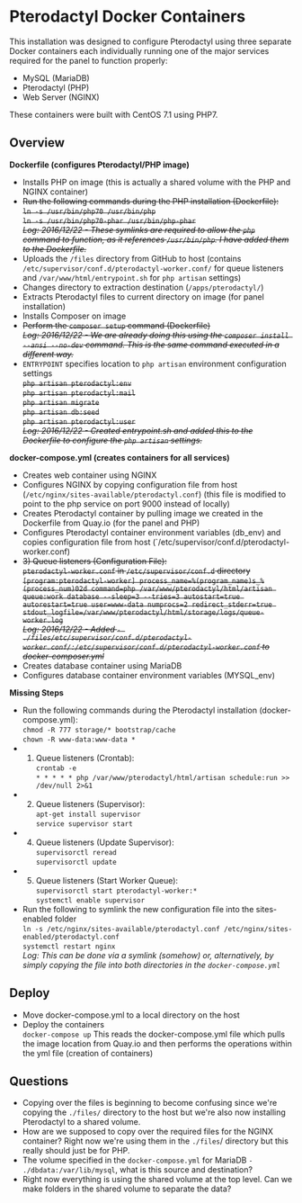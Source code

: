 # Pterodactyl Docker Containers
This installation was designed to configure Pterodactyl using three separate Docker containers each individually running one of the major services required for the panel to function properly:

- MySQL (MariaDB)  
- Pterodactyl (PHP)  
- Web Server (NGINX)

These containers were built with CentOS 7.1 using PHP7.

## Overview

**Dockerfile (configures Pterodactyl/PHP image)**
- Installs PHP on image (this is actually a shared volume with the PHP and NGINX container)
- ~~Run the following commands during the PHP installation (Dockerfile):~~  
~~`ln -s /usr/bin/php70 /usr/bin/php`  
`ln -s /usr/bin/php70-phar /usr/bin/php-phar`  
*Log: 2016/12/22 - These symlinks are required to allow the `php` command to function, as it references `/usr/bin/php`. I have added them to the Dockerfile.*~~  
- Uploads the `/files` directory from GitHub to host (contains `/etc/supervisor/conf.d/pterodactyl-worker.conf/` for queue listeners and `/var/www/html/entrypoint.sh` for `php artisan` settings)
- Changes directory to extraction destination (`/apps/pterodactyl/`)
- Extracts Pterodactyl files to current directory on image (for panel installation)
- Installs Composer on image
- ~~Perform the `composer setup` command (Dockerfile)  
*Log: 2016/12/22 - We are already doing this using the `composer install --ansi --no-dev` command. This is the same command executed in a different way.*~~  
- `ENTRYPOINT` specifies location to `php artisan` environment configuration settings  
~~`php artisan pterodactyl:env`  
`php artisan pterodactyl:mail`  
`php artisan migrate`  
`php artisan db:seed`  
`php artisan pterodactyl:user`  
*Log: 2016/12/22 - Created entrypoint.sh and added this to the Dockerfile to configure the `php artisan` settings.*~~  

**docker-compose.yml (creates containers for all services)**
- Creates web container using NGINX
- Configures NGINX by copying configuration file from host (`/etc/nginx/sites-available/pterodactyl.conf`) (this file is modified to point to the php service on port 9000 instead of locally)
- Creates Pterodactyl container by pulling image we created in the Dockerfile from Quay.io (for the panel and PHP)
- Configures Pterodactyl container environment variables (db_env) and copies configuration file from host (`/etc/supervisor/conf.d/pterodactyl-worker.conf)
- ~~3) Queue listeners (Configuration File):  
`pterodactyl-worker.conf` in `/etc/supervisor/conf.d` directory  
`[program:pterodactyl-worker]
process_name=%(program_name)s_%(process_num)02d
command=php /var/www/pterodactyl/html/artisan queue:work database --sleep=3 --tries=3
autostart=true
autorestart=true
user=www-data
numprocs=2
redirect_stderr=true
stdout_logfile=/var/www/pterodactyl/html/storage/logs/queue-worker.log`  
*Log: 2016/12/22 - Added `- ./files/etc/supervisor/conf.d/pterodactyl-worker.conf/:/etc/supervisor/conf.d/pterodactyl-worker.conf` to docker-composer.yml*~~  
- Creates database container using MariaDB
- Configures database container environment variables (MYSQL_env)

**Missing Steps**

- Run the following commands during the Pterodactyl installation (docker-compose.yml):  
`chmod -R 777 storage/* bootstrap/cache`  
`chown -R www-data:www-data *`  
- 1) Queue listeners (Crontab):  
`crontab -e`  
`* * * * * php /var/www/pterodactyl/html/artisan schedule:run >> /dev/null 2>&1`  
- 2) Queue listeners (Supervisor):  
`apt-get install supervisor`  
`service supervisor start`  
- 4) Queue listeners (Update Supervisor):  
`supervisorctl reread`  
`supervisorctl update`  
- 5) Queue listeners (Start Worker Queue):  
`supervisorctl start pterodactyl-worker:*`  
`systemctl enable supervisor`  
- Run the following to symlink the new configuration file into the sites-enabled folder  
`ln -s /etc/nginx/sites-available/pterodactyl.conf /etc/nginx/sites-enabled/pterodactyl.conf`  
`systemctl restart nginx`  
*Log: This can be done via a symlink (somehow) or, alternatively, by simply copying the file into both directories in the `docker-compose.yml`*

## Deploy

- Move docker-compose.yml to a local directory on the host  
- Deploy the containers  
`docker-compose up` This reads the docker-compose.yml file which pulls the image location from Quay.io and then performs the operations within the yml file (creation of containers)

## Questions

- Copying over the files is beginning to become confusing since we're copying the `./files/` directory to the host but we're also now installing Pterodactyl to a shared volume.
- How are we supposed to copy over the required files for the NGINX container? Right now we're using them in the `./files`/ directory but this really should just be for PHP.
- The volume specified in the `docker-compose.yml` for MariaDB `- ./dbdata:/var/lib/mysql`, what is this source and destination?
- Right now everything is using the shared volume at the top level. Can we make folders in the shared volume to separate the data?
